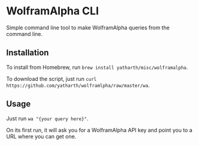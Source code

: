 # WolframAlpha CLI

Simple command line tool to make WolframAlpha queries from the command line.


## Installation

To install from Homebrew, run `brew install yatharth/misc/wolframalpha`.

To download the script, just run `curl https://github.com/yatharth/wolframlpha/raw/master/wa`.


## Usage

Just run `wa "{your query here}"`.

On its first run, it will ask you for a WolframAlpha API key and point you to a URL where you can get one.
